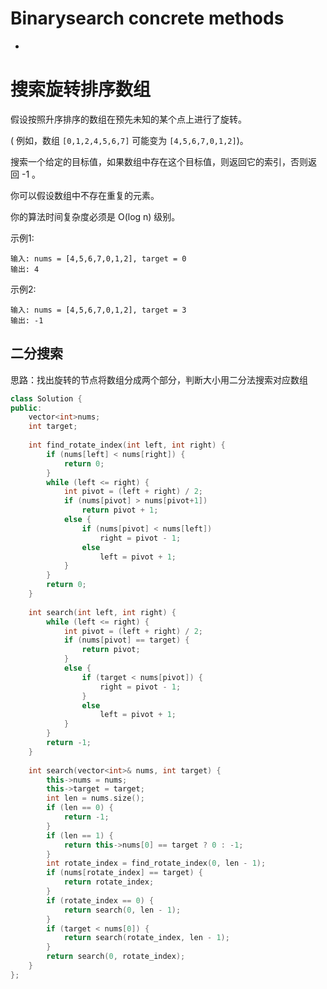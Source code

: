# Binarysearch concrete methods 
- [](https://leetcode-cn.com/problems/find-first-and-last-position-of-element-in-sorted-array/solution/er-fen-cha-zhao-suan-fa-xi-jie-xiang-jie-by-labula/)
# 搜索旋转排序数组
假设按照升序排序的数组在预先未知的某个点上进行了旋转。  

( 例如，数组 ```[0,1,2,4,5,6,7]``` 可能变为 ```[4,5,6,7,0,1,2]```)。  

搜索一个给定的目标值，如果数组中存在这个目标值，则返回它的索引，否则返回 -1 。  

你可以假设数组中不存在重复的元素。  

你的算法时间复杂度必须是 O(log n) 级别。  

示例1:
```
输入: nums = [4,5,6,7,0,1,2], target = 0
输出: 4
```
示例2:
```
输入: nums = [4,5,6,7,0,1,2], target = 3
输出: -1
```
## 二分搜索
思路：找出旋转的节点将数组分成两个部分，判断大小用二分法搜索对应数组
```c++
class Solution {
public:
    vector<int>nums;
    int target;
    
    int find_rotate_index(int left, int right) {
        if (nums[left] < nums[right]) {
            return 0;
        }
        while (left <= right) {
            int pivot = (left + right) / 2;
            if (nums[pivot] > nums[pivot+1])
                return pivot + 1;
            else {
                if (nums[pivot] < nums[left])
                    right = pivot - 1;
                else
                    left = pivot + 1;
            }
        }
        return 0;
    }
    
    int search(int left, int right) {
        while (left <= right) {
            int pivot = (left + right) / 2;
            if (nums[pivot] == target) {
                return pivot;
            }
            else {
                if (target < nums[pivot]) {
                    right = pivot - 1;
                }
                else
                    left = pivot + 1;
            }
        }
        return -1;
    }
    
    int search(vector<int>& nums, int target) {
        this->nums = nums;
        this->target = target;
        int len = nums.size();
        if (len == 0) {
            return -1;
        }
        if (len == 1) {
            return this->nums[0] == target ? 0 : -1;
        }
        int rotate_index = find_rotate_index(0, len - 1);
        if (nums[rotate_index] == target) {
            return rotate_index;
        }
        if (rotate_index == 0) {
            return search(0, len - 1);
        }
        if (target < nums[0]) {
            return search(rotate_index, len - 1);
        }
        return search(0, rotate_index);
    }
};
```
